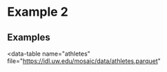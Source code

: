 # Example 2

## Examples

<script type="module" src="../../dist/staticBI.js"></script>

<div>
<data-manager>

  <data-table
    name="athletes"
    file="https://idl.uw.edu/mosaic/data/athletes.parquet"
  ></data-table>

</data-manager>

<line-chart
  table="athletes"
  dimension="nationality"
  measure="count(*)"
  limit="500"
  order_by="count(*) desc">
</line-chart>
</div>